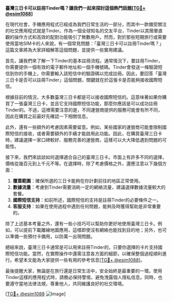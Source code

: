 **臺灣三日卡可以註冊Tinder嗎？讓我們一起來探討這個熱門話題[[TG💪+ @esim1088](https://t.me/s/esim1088)]**

在現代社會，手機應用程式已經成為我們日常生活的一部分，而其中一款備受關注的社交應用程式就是Tinder。作為一個全球知名的交友平台，Tinder以其簡單直觀的操作方式和高效的配對功能吸引了無數用戶。然而，對於那些短期旅行或需要使用當地SIM卡的人來說，有一個常見問題：「臺灣三日卡可以註冊Tinder嗎？」這篇文章將為大家詳細解答這個問題，並提供一些實用建議。

首先，讓我們來了解一下Tinder的基本註冊流程。通常情況下，要註冊Tinder，你需要提供一個有效的電子郵件地址和一個手機號碼。Tinder會發送一條驗證短信到你的手機上，你需要輸入該短信中的驗證碼以完成註冊。因此，要回答「臺灣三日卡是否可以註冊Tinder」這個問題，關鍵就在於這張卡是否能夠接收國際短信。

根據目前的情況，大多數臺灣三日卡都是可以接收國際短信的。這意味著如果你購買了一張臺灣三日卡，並且它支持國際短信功能，那麼你應該是可以成功註冊Tinder的。不過，這裡需要注意的是，不同運營商提供的服務可能會有所不同，因此在購買之前最好先確認一下相關信息。

此外，還有一些額外的考慮因素需要留意。例如，某些國家的運營商可能會限制國際短信的接收，或者需要額外的手續才能啟用此功能。因此，在購買臺灣三日卡時，建議選擇一家口碑較好、服務完善的運營商，這樣可以大大降低遇到問題的可能性。

接下來，我們來談談如何選擇適合自己的臺灣三日卡。市面上有許多不同的選擇，價格從幾百元到上千元不等。在選擇時，除了考慮價格之外，還應注意以下幾個方面：

1. **覆蓋範圍**：確保所選的三日卡能夠在你計劃前往的地區正常使用。
2. **數據流量**：考慮到Tinder需要消耗一定的網絡流量，建議選擇數據流量較大的套餐。
3. **國際短信支持**：如前所述，國際短信的支持是註冊Tinder的必要條件之一。
4. **客服支持**：如果在使用過程中遇到任何問題，能夠及時獲得幫助是非常重要的。

除了上述基本考量之外，還有一些小技巧可以幫助你更好地使用臺灣三日卡。例如，可以提前下載離線地圖應用，這樣即使沒有網絡也能找到目的地；另外，也可以準備一些預付卡備用，以防萬一出現問題。

總結來說，臺灣三日卡通常是可以用來註冊Tinder的，只要你選擇的卡片支持國際短信功能。當然，在實際操作中還需注意各方面的細節，以確保整個過程順利進行。希望本文能為大家提供一些有用的參考信息[[TG💪+ @esim1088](https://t.me/s/esim1088)]。

最後提醒大家，無論是在旅行還是日常生活中，安全始終是最重要的一環。使用Tinder這樣的應用程式時，請務必保持警惕，避免洩露個人隱私信息。同時，也要遵守當地法律法規，尊重他人，共同維護良好的社交環境。

[[TG💪+ @esim1088](https://t.me/s/esim1088) ![Image](https://i.postimg.cc/4NQfJmqS/Snipaste-2025-05-13-00-14-12.png)]